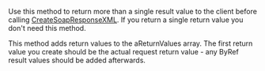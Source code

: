 ﻿Use this method to return more than a single result value to the client before calling [CreateSoapResponseXML](vfps://Topic/wwSoap%3A%3ACreateSoapResponseXML). If you return a single return value you don't need this method.

This method adds return values to the aReturnValues array. The first return value you create should be the actual request return value - any ByRef result values should be added afterwards.